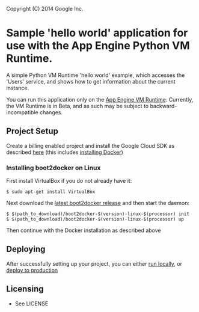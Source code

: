 Copyright (C) 2014 Google Inc.

# Sample 'hello world' application for use with the App Engine Python VM Runtime.

A simple Python VM Runtime 'hello world' example, which accesses the 'Users' service, and shows how to get information about the current instance.

You can run this application only on the [App Engine VM Runtime][1]. Currently, the VM Runtime is in Beta, and as such may be subject to backward-incompatible changes.

## Project Setup

Create a billing enabled project and install the Google Cloud SDK as described [here](https://cloud.google.com/appengine/docs/python/managed-vms/#install-sdk) (this includes [installing Docker](https://cloud.google.com/appengine/docs/python/managed-vms/#install-docker))

### Installing boot2docker on Linux

First install VirtualBox if you do not already have it:

```
$ sudo apt-get install VirtualBox
```

Next download the [latest boot2docker release](https://github.com/boot2docker/boot2docker-cli/releases) and then start the daemon:

```
$ $(path_to_download)/boot2docker-$(version)-linux-$(processor) init
$ $(path_to_download)/boot2docker-$(version)-linux-$(processor) up

```

Then continue with the Docker installation as described above

## Deploying

After successfully setting up your project, you can either [run locally](https://cloud.google.com/appengine/docs/python/managed-vms/sdk#run-local), or [deploy to production](https://cloud.google.com/appengine/docs/python/managed-vms/sdk#deploy)

## Licensing

* See LICENSE

[1]: https://cloud.google.com/appengine/docs/managed-vms/
